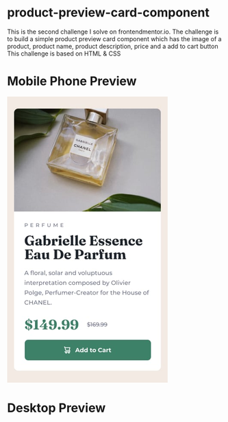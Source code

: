 # product-preview-card-component
This is the second challenge I solve on frontendmentor.io. The challenge is to build a simple product preview card component which has the image of a product, product name, product description, price and a add to cart button
This challenge is based on HTML & CSS

# Mobile Phone Preview
![](/design/mobile-design.jpg)

# Desktop Preview
